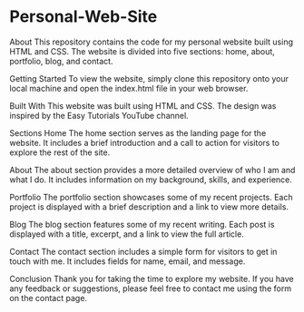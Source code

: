 # Personal-Web-Site
About
This repository contains the code for my personal website built using HTML and CSS. The website is divided into five sections: home, about, portfolio, blog, and contact.

Getting Started
To view the website, simply clone this repository onto your local machine and open the index.html file in your web browser.

Built With
This website was built using HTML and CSS. The design was inspired by the Easy Tutorials YouTube channel.

Sections
Home
The home section serves as the landing page for the website. It includes a brief introduction and a call to action for visitors to explore the rest of the site.

About
The about section provides a more detailed overview of who I am and what I do. It includes information on my background, skills, and experience.

Portfolio
The portfolio section showcases some of my recent projects. Each project is displayed with a brief description and a link to view more details.

Blog
The blog section features some of my recent writing. Each post is displayed with a title, excerpt, and a link to view the full article.

Contact
The contact section includes a simple form for visitors to get in touch with me. It includes fields for name, email, and message.

Conclusion
Thank you for taking the time to explore my website. If you have any feedback or suggestions, please feel free to contact me using the form on the contact page.
